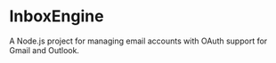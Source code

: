 # InboxEngine

A Node.js project for managing email accounts with OAuth support for Gmail and Outlook.